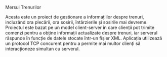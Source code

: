 Mersul Trenurilor

Acesta este un proiect de gestionare a informațiilor despre trenuri, incluzând ora plecării, ora sosirii, întârzierile și sosirile mai devreme. Proiectul este bazat pe un model client-server în care clienții pot trimite comenzi pentru a obține informații actualizate despre trenuri, iar serverul răspunde în funcție de datele stocate într-un fișier XML. Aplicația utilizează un protocol TCP concurent pentru a permite mai multor clienți să interacționeze simultan cu serverul.

